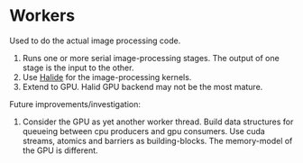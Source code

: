Workers
=======

Used to do the actual image processing code.

1.  Runs one or more serial image-processing stages. The output of one stage is the input to the other.
2.  Use [Halide](https://github.com/halide/Halide) for the image-processing kernels.
3.  Extend to GPU. Halid GPU backend may not be the most mature.

Future improvements/investigation:

1.  Consider the GPU as yet another worker thread. Build data structures for queueing between cpu producers and gpu consumers. Use cuda streams, atomics and barriers as building-blocks. The memory-model of the GPU is different.